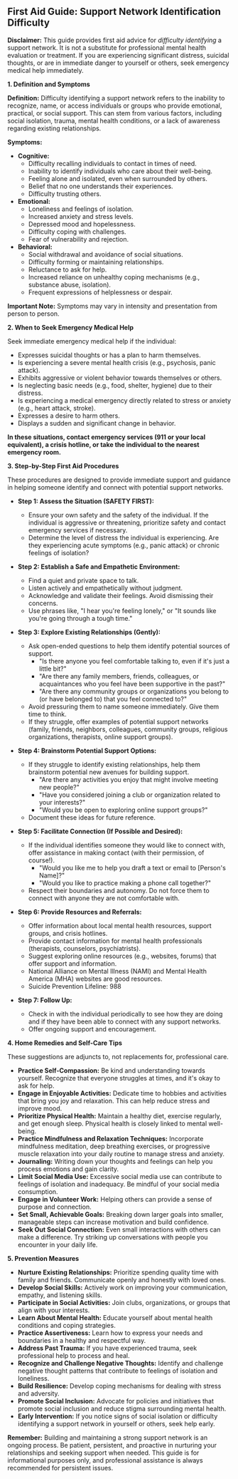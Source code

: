 ## First Aid Guide: Support Network Identification Difficulty

**Disclaimer:** This guide provides first aid advice for *difficulty identifying* a support network. It is not a substitute for professional mental health evaluation or treatment. If you are experiencing significant distress, suicidal thoughts, or are in immediate danger to yourself or others, seek emergency medical help immediately.

**1. Definition and Symptoms**

**Definition:** Difficulty identifying a support network refers to the inability to recognize, name, or access individuals or groups who provide emotional, practical, or social support. This can stem from various factors, including social isolation, trauma, mental health conditions, or a lack of awareness regarding existing relationships.

**Symptoms:**

*   **Cognitive:**
    *   Difficulty recalling individuals to contact in times of need.
    *   Inability to identify individuals who care about their well-being.
    *   Feeling alone and isolated, even when surrounded by others.
    *   Belief that no one understands their experiences.
    *   Difficulty trusting others.
*   **Emotional:**
    *   Loneliness and feelings of isolation.
    *   Increased anxiety and stress levels.
    *   Depressed mood and hopelessness.
    *   Difficulty coping with challenges.
    *   Fear of vulnerability and rejection.
*   **Behavioral:**
    *   Social withdrawal and avoidance of social situations.
    *   Difficulty forming or maintaining relationships.
    *   Reluctance to ask for help.
    *   Increased reliance on unhealthy coping mechanisms (e.g., substance abuse, isolation).
    *   Frequent expressions of helplessness or despair.

**Important Note:** Symptoms may vary in intensity and presentation from person to person.

**2. When to Seek Emergency Medical Help**

Seek immediate emergency medical help if the individual:

*   Expresses suicidal thoughts or has a plan to harm themselves.
*   Is experiencing a severe mental health crisis (e.g., psychosis, panic attack).
*   Exhibits aggressive or violent behavior towards themselves or others.
*   Is neglecting basic needs (e.g., food, shelter, hygiene) due to their distress.
*   Is experiencing a medical emergency directly related to stress or anxiety (e.g., heart attack, stroke).
*   Expresses a desire to harm others.
*   Displays a sudden and significant change in behavior.

**In these situations, contact emergency services (911 or your local equivalent), a crisis hotline, or take the individual to the nearest emergency room.**

**3. Step-by-Step First Aid Procedures**

These procedures are designed to provide immediate support and guidance in helping someone identify and connect with potential support networks.

*   **Step 1: Assess the Situation (SAFETY FIRST):**
    *   Ensure your own safety and the safety of the individual. If the individual is aggressive or threatening, prioritize safety and contact emergency services if necessary.
    *   Determine the level of distress the individual is experiencing. Are they experiencing acute symptoms (e.g., panic attack) or chronic feelings of isolation?

*   **Step 2: Establish a Safe and Empathetic Environment:**
    *   Find a quiet and private space to talk.
    *   Listen actively and empathetically without judgment.
    *   Acknowledge and validate their feelings. Avoid dismissing their concerns.
    *   Use phrases like, "I hear you're feeling lonely," or "It sounds like you're going through a tough time."

*   **Step 3: Explore Existing Relationships (Gently):**
    *   Ask open-ended questions to help them identify potential sources of support.
        *   "Is there anyone you feel comfortable talking to, even if it's just a little bit?"
        *   "Are there any family members, friends, colleagues, or acquaintances who you feel have been supportive in the past?"
        *   "Are there any community groups or organizations you belong to (or have belonged to) that you feel connected to?"
    *   Avoid pressuring them to name someone immediately. Give them time to think.
    *   If they struggle, offer examples of potential support networks (family, friends, neighbors, colleagues, community groups, religious organizations, therapists, online support groups).

*   **Step 4: Brainstorm Potential Support Options:**
    *   If they struggle to identify existing relationships, help them brainstorm potential new avenues for building support.
        *   "Are there any activities you enjoy that might involve meeting new people?"
        *   "Have you considered joining a club or organization related to your interests?"
        *   "Would you be open to exploring online support groups?"
    *   Document these ideas for future reference.

*   **Step 5: Facilitate Connection (If Possible and Desired):**
    *   If the individual identifies someone they would like to connect with, offer assistance in making contact (with their permission, of course!).
        *   "Would you like me to help you draft a text or email to [Person's Name]?"
        *   "Would you like to practice making a phone call together?"
    *   Respect their boundaries and autonomy. Do not force them to connect with anyone they are not comfortable with.

*   **Step 6: Provide Resources and Referrals:**
    *   Offer information about local mental health resources, support groups, and crisis hotlines.
    *   Provide contact information for mental health professionals (therapists, counselors, psychiatrists).
    *   Suggest exploring online resources (e.g., websites, forums) that offer support and information.
    *   National Alliance on Mental Illness (NAMI) and Mental Health America (MHA) websites are good resources.
    *   Suicide Prevention Lifeline: 988

*   **Step 7: Follow Up:**
    *   Check in with the individual periodically to see how they are doing and if they have been able to connect with any support networks.
    *   Offer ongoing support and encouragement.

**4. Home Remedies and Self-Care Tips**

These suggestions are adjuncts to, not replacements for, professional care.

*   **Practice Self-Compassion:** Be kind and understanding towards yourself. Recognize that everyone struggles at times, and it's okay to ask for help.
*   **Engage in Enjoyable Activities:** Dedicate time to hobbies and activities that bring you joy and relaxation. This can help reduce stress and improve mood.
*   **Prioritize Physical Health:** Maintain a healthy diet, exercise regularly, and get enough sleep. Physical health is closely linked to mental well-being.
*   **Practice Mindfulness and Relaxation Techniques:** Incorporate mindfulness meditation, deep breathing exercises, or progressive muscle relaxation into your daily routine to manage stress and anxiety.
*   **Journaling:** Writing down your thoughts and feelings can help you process emotions and gain clarity.
*   **Limit Social Media Use:** Excessive social media use can contribute to feelings of isolation and inadequacy. Be mindful of your social media consumption.
*   **Engage in Volunteer Work:** Helping others can provide a sense of purpose and connection.
*   **Set Small, Achievable Goals:** Breaking down larger goals into smaller, manageable steps can increase motivation and build confidence.
*   **Seek Out Social Connection:** Even small interactions with others can make a difference. Try striking up conversations with people you encounter in your daily life.

**5. Prevention Measures**

*   **Nurture Existing Relationships:** Prioritize spending quality time with family and friends. Communicate openly and honestly with loved ones.
*   **Develop Social Skills:** Actively work on improving your communication, empathy, and listening skills.
*   **Participate in Social Activities:** Join clubs, organizations, or groups that align with your interests.
*   **Learn About Mental Health:** Educate yourself about mental health conditions and coping strategies.
*   **Practice Assertiveness:** Learn how to express your needs and boundaries in a healthy and respectful way.
*   **Address Past Trauma:** If you have experienced trauma, seek professional help to process and heal.
*   **Recognize and Challenge Negative Thoughts:** Identify and challenge negative thought patterns that contribute to feelings of isolation and loneliness.
*   **Build Resilience:** Develop coping mechanisms for dealing with stress and adversity.
*   **Promote Social Inclusion:** Advocate for policies and initiatives that promote social inclusion and reduce stigma surrounding mental health.
*   **Early Intervention:** If you notice signs of social isolation or difficulty identifying a support network in yourself or others, seek help early.

**Remember:** Building and maintaining a strong support network is an ongoing process. Be patient, persistent, and proactive in nurturing your relationships and seeking support when needed. This guide is for informational purposes only, and professional assistance is always recommended for persistent issues.
